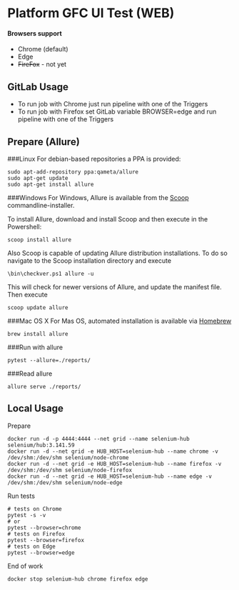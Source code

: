 # Platform GFC UI Test (WEB)



#### Browsers support
- Chrome (default)
- Edge
- ~~FireFox~~ - not yet

## GitLab Usage
- To run job with Chrome just run pipeline with one of the Triggers
- To run job with Firefox set GitLab variable BROWSER=edge and run pipeline with one of the Triggers 

## Prepare (Allure)
###Linux
For debian-based repositories a PPA is provided:
```shell script
sudo apt-add-repository ppa:qameta/allure
sudo apt-get update 
sudo apt-get install allure
```
###Windows
For Windows, Allure is available from the [Scoop](https://scoop.sh/) commandline-installer.

To install Allure, download and install Scoop and then execute in the Powershell:
```shell script
scoop install allure
```
Also Scoop is capable of updating Allure distribution installations. To do so navigate to the Scoop installation directory and execute
```shell script
\bin\checkver.ps1 allure -u
```
This will check for newer versions of Allure, and update the manifest file. Then execute
```shell script
scoop update allure
```
###Mac OS X
For Mas OS, automated installation is available via [Homebrew](https://brew.sh/)
```shell script
brew install allure
```

###Run with allure
```shell script
pytest --allure=./reports/
```
###Read allure
```shell script
allure serve ./reports/
```

## Local Usage
Prepare
```shell script
docker run -d -p 4444:4444 --net grid --name selenium-hub selenium/hub:3.141.59
docker run -d --net grid -e HUB_HOST=selenium-hub --name chrome -v /dev/shm:/dev/shm selenium/node-chrome
docker run -d --net grid -e HUB_HOST=selenium-hub --name firefox -v /dev/shm:/dev/shm selenium/node-firefox
docker run -d --net grid -e HUB_HOST=selenium-hub --name edge -v /dev/shm:/dev/shm selenium/node-edge
```

Run tests
```shell script
# tests on Chrome
pytest -s -v
# or
pytest --browser=chrome
# tests on Firefox 
pytest --browser=firefox
# tests on Edge 
pytest --browser=edge
```

End of work
```shell script
docker stop selenium-hub chrome firefox edge
```
